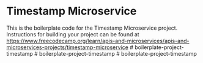 # Timestamp Microservice

This is the boilerplate code for the Timestamp Microservice project. Instructions for building your project can be found at https://www.freecodecamp.org/learn/apis-and-microservices/apis-and-microservices-projects/timestamp-microservice
#   b o i l e r p l a t e - p r o j e c t - t i m e s t a m p  
 #   b o i l e r p l a t e - p r o j e c t - t i m e s t a m p  
 #   b o i l e r p l a t e - p r o j e c t - t i m e s t a m p  
 